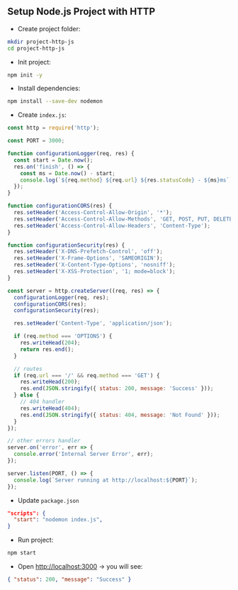 ## Setup Node.js Project with HTTP

- Create project folder:

```bash
mkdir project-http-js
cd project-http-js
```

- Init project:

```bash
npm init -y
```

- Install dependencies:

```bash
npm install --save-dev nodemon
```

- Create `index.js`:

```js
const http = require('http');

const PORT = 3000;

function configurationLogger(req, res) {
  const start = Date.now();
  res.on('finish', () => {
    const ms = Date.now() - start;
    console.log(`${req.method} ${req.url} ${res.statusCode} - ${ms}ms`);
  });
}

function configurationCORS(res) {
  res.setHeader('Access-Control-Allow-Origin', '*');
  res.setHeader('Access-Control-Allow-Methods', 'GET, POST, PUT, DELETE, OPTIONS');
  res.setHeader('Access-Control-Allow-Headers', 'Content-Type');
}

function configurationSecurity(res) {
  res.setHeader('X-DNS-Prefetch-Control', 'off');
  res.setHeader('X-Frame-Options', 'SAMEORIGIN');
  res.setHeader('X-Content-Type-Options', 'nosniff');
  res.setHeader('X-XSS-Protection', '1; mode=block');
}

const server = http.createServer((req, res) => {
  configurationLogger(req, res);
  configurationCORS(res);
  configurationSecurity(res);

  res.setHeader('Content-Type', 'application/json');

  if (req.method === 'OPTIONS') {
    res.writeHead(204);
    return res.end();
  }

  // routes
  if (req.url === '/' && req.method === 'GET') {
    res.writeHead(200);
    res.end(JSON.stringify({ status: 200, message: 'Success' }));
  } else {
    // 404 handler
    res.writeHead(404);
    res.end(JSON.stringify({ status: 404, message: 'Not Found' }));
  }
});

// other errors handler
server.on('error', err => {
  console.error('Internal Server Error', err);
});

server.listen(PORT, () => {
  console.log(`Server running at http://localhost:${PORT}`);
});
```

- Update `package.json`

```json
"scripts": {
  "start": "nodemon index.js",
}
```

- Run project:

```bash
npm start
```

- Open [http://localhost:3000](http://localhost:3000) → you will see:

```json
{ "status": 200, "message": "Success" }
```
